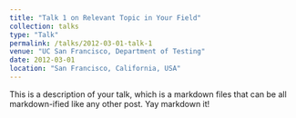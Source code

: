 ```yaml
---
title: "Talk 1 on Relevant Topic in Your Field"
collection: talks
type: "Talk"
permalink: /talks/2012-03-01-talk-1
venue: "UC San Francisco, Department of Testing"
date: 2012-03-01
location: "San Francisco, California, USA"
---
```


This is a description of your talk, which is a markdown files that can be all markdown-ified like any other post. Yay markdown it!
